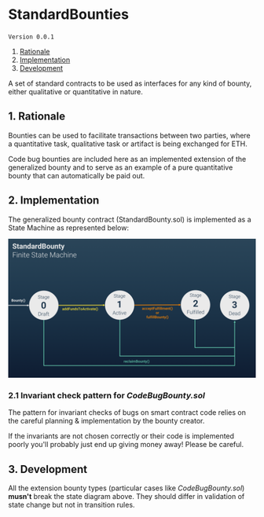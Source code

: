 # StandardBounties

`Version 0.0.1`

1. [Rationale](#1-rationale)
2. [Implementation](#2-implementation)
3. [Development](#3-development)

A set of standard contracts to be used as interfaces for any kind of bounty, either qualitative or quantitative in nature.

## 1. Rationale

Bounties can be used to facilitate transactions between two parties, where a quantitative task, qualitative task or artifact is being exchanged for ETH.

Code bug bounties are included here as an implemented extension of the generalized bounty and to serve as an example of a pure quantitative bounty that can automatically be paid out.

## 2. Implementation

The generalized bounty contract (StandardBounty.sol) is implemented as a State Machine as represented below:

![Bounties State Machine](/standardbountyfsm.png?raw=true "StandardBounty Finite State Machine")

### 2.1 Invariant check pattern for _CodeBugBounty.sol_

The pattern for invariant checks of bugs on smart contract code relies on the careful planning & implementation by the bounty creator.

If the invariants are not chosen correctly or their code is implemented poorly you'll probably just end up giving money away! Please be careful.

## 3. Development

All the extension bounty types (particular cases like _CodeBugBounty.sol_) **musn't** break the state diagram above. They should differ in validation of state change but not in transition rules.






